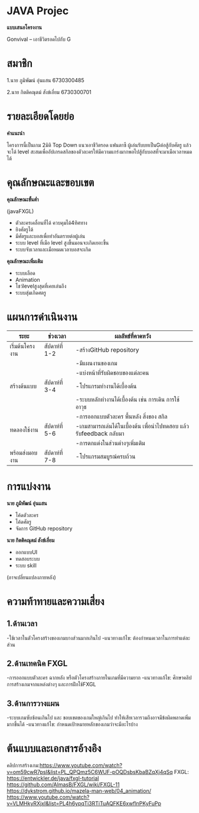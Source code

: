 # JAVA Projec
**แบบเสนอโครงงาน**

Gonvival – เอาชีวิตรอดไปกับ G

# สมาชิก

1.นาย ภูมิพัฒน์ อุ่นแสน 6730300485

2.นาย กิตติคณุตม์ สังข์เอี่ยม 6730300701

# รายละเอียดโดยย่อ

**คำแนะนำ**

โครงการนี้เป็นเกม 2มิติ Top Down แนวเอาชีวิตรอด แฟนตาซี ผู้เล่นรับบทเป็นGต่อสู้กับศัตรู แล้วจะได้ level สะสมเพื่ออัปเกรดสกิลของตัวละครให้มีความแกร่งมากพอไปสู้กับบอสที่จะมาเมือเวลาหมดได้

# คุณลักษณะและขอบเขต

**คุณลักษณะขั้นต่ำ**

(javaFXGL)

 - ตัวละครเคลื่อนที่ได้ ควบคุมได้4ทิศทาง
 - ยิงศัตรูได้
 - มีศัตรูและบอสเพื่อทำอันตรายต่อผู้เล่น
 - ระบบ level ที่เมือ level สูงขึ้นมอนจะเกิดเยอะขึ้น
 - ระบบจับเวลาและเมือหมดเวลาบอสจะเกิด

**คุณลักษณะเพิ่มเติม**

 - ระบบเลือด
 - Animation
 - โชว์levelสูงสุดที่เคยเล่นถึง
 - ระบบสุ่มเกิดศตรู

# แผนการดำเนินงาน
| ระยะ | ช่วงเวลา | ผลลัพธ์ที่คาดหวัง |
|---|---|---|
|เริ่มต้นโครงงาน|สัปดาห์ที่ 1-2|-สร้างGitHub repository|
|           |           |-มีแผนงานของเกม|
|           |           |-แบ่งหน้าที่รับผิดชอบของแต่ละคน|
|สร้างต้นแบบ |สัปดาห์ที่ 3-4 | -โปรแกรมทำงานได้เบื้องต้น|
|            |          |-ระบบหลักทำงานได้เบื้องต้น เช่น การเดิน การใช้อาวุธ|
|            |          |-การออกแบบตัวละคร พื้นหลัง สิ่งของ สกิล|
|ทดลองใช้งาน|สัปดาห์ที่ 5-6|-เกมสามารถเล่นได้ในเบื้องต้น เพื่อนำไปทดสอบ แล้วรับfeedback กลับมา|
|            |          |-การตกแต่งในส่วนต่างๆเพิ่มเติม|
|พร้อมส่งมอบงาน|สัปดาห์ที่ 7-8|-โปรแกรมสมบูรณ์ครบถ้วน

# การแบ่งงาน
**นาย ภูมิพัฒน์ อุ่นแสน**
 - โค้ดตัวละคร
 - โค้ดศัตรู
 - จัดการ GitHub repository

**นาย กิตติคณุตม์ สังข์เอี่ยม**
 - ออกแบบUI
 - ทดสอบระบบ
 - ระบบ skill

(อาจเปลี่ยนแปลงภายหลัง)

# ความท้าทายและความเสี่ยง
## 1.ด้านเวลา
   -ใช้เวลาในตัวโครงสร้างของเกมบางส่วนมากเกินไป
   -แนวทางแก้ไข: ต้องกำหนดเวลาในการทำแต่ละส่วน
## 2.ด้านเทคนิค FXGL
   -การออกแบบตัวละคร ฉากหลัง หรือตัวโครงสร้างภายในเกมที่มีความยาก
   -แนวทางแก้ไข: ศึกษาคลิปการสร้างเกมจากแหล่งต่างๆ และการฝึกใช้FXGL
## 3.ด้านการวางแผน 
  -ระบบเกมซับซ้อนเกินไป และ ขอบเขตของเกมใหญ่เกินไป ทำให้เสียเวลารวมถึงอาจมีข้อผิดพลาดเพิ่มมากขึ้นได้
  -แนวทางแก้ไข: กำหนดเป้าหมายหลักของเกมว่าจะมีอะไรบ้าง

# ต้นแบบและเอกสารอ้างอิง
คลิปการสร้างเกม:https://www.youtube.com/watch?v=om59cwR7psI&list=PL_QPQmz5C6WUF-pOQDsbsKbaBZqXj4qSq
FXGL: https://entwickler.de/java/fxgl-tutorial 
        https://github.com/AlmasB/FXGL/wiki/FXGL-11
        https://dykstrom.github.io/mazela-man-web/04_animation/
        https://www.youtube.com/watch?v=VLMHkyRXjxI&list=PL4h6ypqTi3RTiTuAQFKE6xwflnPKyFuPp
